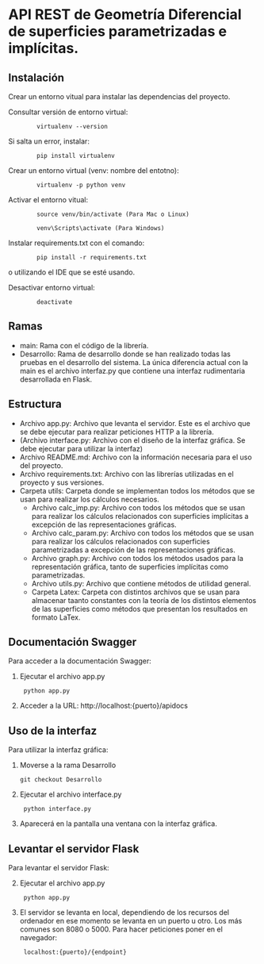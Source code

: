 # API REST de Geometría Diferencial de superficies parametrizadas e implícitas.

## Instalación

Crear un entorno vitual para instalar las dependencias del proyecto.

Consultar versión de entorno virtual: 

            virtualenv --version

Si salta un error, instalar:

            pip install virtualenv

Crear un entorno virtual (venv: nombre del entotno):

            virtualenv -p python venv

Activar el entorno vitual:

            source venv/bin/activate (Para Mac o Linux)

            venv\Scripts\activate (Para Windows)

Instalar requirements.txt con el comando:

            pip install -r requirements.txt

o utilizando el IDE que se esté usando.

Desactivar entorno virtual:

            deactivate

## Ramas
-   main: Rama con el código de la librería.
-   Desarrollo: Rama de desarrollo donde se han realizado todas las pruebas en el desarrollo del sistema. La única diferencia actual con la main es el archivo interfaz.py que contiene una interfaz rudimentaria desarrollada en Flask.


## Estructura
-  Archivo app.py: Archivo que levanta el servidor. Este es el archivo que se debe ejecutar para realizar peticiones HTTP a la librería.
-  (Archivo interface.py: Archivo con el diseño de la interfaz gráfica. Se debe ejecutar para utilizar la interfaz)
-  Archivo README.md: Archivo con la información necesaria para el uso del proyecto.
-  Archivo requirements.txt: Archivo con las librerías utilizadas en el proyecto y sus versiones.
-  Carpeta utils: Carpeta donde se implementan todos los métodos que se usan para realizar los cálculos necesarios.
    - Archivo calc_imp.py: Archivo con todos los métodos que se usan para realizar los cálculos relacionados con superficies implícitas a excepción de las representaciones gráficas.
    - Archivo calc_param.py: Archivo con todos los métodos que se usan para realizar los cálculos relacionados con superficies parametrizadas a excepción de las representaciones gráficas.
    - Archivo graph.py: Archivo con todos los métodos usados para la representación gráfica, tanto de superficies implícitas como parametrizadas.
    - Archivo utils.py: Archivo que contiene métodos de utilidad general.
    - Carpeta Latex: Carpeta con distintos archivos que se usan para almacenar taanto constantes con la teoría de los distintos elementos de las superficies como métodos que presentan los resultados en formato LaTex.


## Documentación Swagger
Para acceder a la documentación Swagger:

1) Ejecutar el archivo app.py

        python app.py

2) Acceder a la URL: http://localhost:{puerto}/apidocs


## Uso de la interfaz
Para utilizar la interfaz gráfica:

1)  Moverse a la rama Desarrollo

        git checkout Desarrollo

2) Ejecutar el archivo interface.py

        python interface.py

3) Aparecerá en la pantalla una ventana con la interfaz gráfica.


## Levantar el servidor Flask
Para levantar el servidor Flask:

2) Ejecutar el archivo app.py

        python app.py

3) El servidor se levanta en local, dependiendo de los recursos del ordenador en ese momento se levanta en un puerto u otro. Los más comunes son 8080 o 5000. Para hacer peticiones poner en el navegador:

        localhost:{puerto}/{endpoint}

